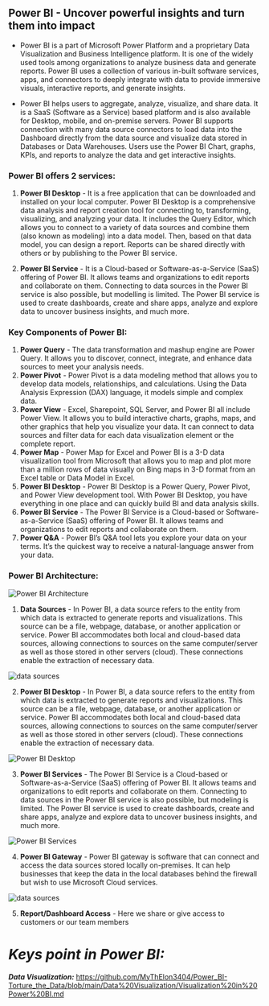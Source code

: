 ## **Power BI** - Uncover powerful insights and turn them into impact

- Power BI is a part of Microsoft Power Platform and a proprietary Data Visualization and Business Intelligence platform. It is one of the widely used tools among organizations to analyze business data and generate reports. Power BI uses a collection of various in-built software services, apps, and connectors to deeply integrate with data to provide immersive visuals, interactive reports, and generate insights.

- Power BI helps users to aggregate, analyze, visualize, and share data. It is a SaaS (Software as a Service) based platform and is also available for Desktop, mobile, and on-premise servers. Power BI supports connection with many data source connectors to load data into the Dashboard directly from the data source and visualize data stored in Databases or Data Warehouses. Users use the Power BI Chart, graphs, KPIs, and reports to analyze the data and get interactive insights.

### **Power BI offers 2 services:**

1. **Power BI Desktop** - It is a free application that can be downloaded and installed on your local computer. Power BI Desktop is a comprehensive data analysis and report creation tool for connecting to, transforming, visualizing, and analyzing your data. It includes the Query Editor, which allows you to connect to a variety of data sources and combine them (also known as modeling) into a data model.  Then, based on that data model, you can design a report. Reports can be shared directly with others or by publishing to the Power BI service.

2. **Power BI Service** - It is a Cloud-based or Software-as-a-Service (SaaS) offering of Power BI. It allows teams and organizations to edit reports and collaborate on them. Connecting to data sources in the Power BI service is also possible, but modelling is limited. The Power BI service is used to create dashboards, create and share apps, analyze and explore data to uncover business insights, and much more.

### **Key Components of Power BI:**

1. **Power Query** - The data transformation and mashup engine are Power Query. It allows you to discover, connect, integrate, and enhance data sources to meet your analysis needs.
2. **Power Pivot** - Power Pivot is a data modeling method that allows you to develop data models, relationships, and calculations. Using the Data Analysis Expression (DAX) language, it models simple and complex data.
3. **Power View** - Excel, Sharepoint, SQL Server, and Power BI all include Power View. It allows you to build interactive charts, graphs, maps, and other graphics that help you visualize your data. It can connect to data sources and filter data for each data visualization element or the complete report.
4. **Power Map** - Power Map for Excel and Power BI is a 3-D data visualization tool from Microsoft that allows you to map and plot more than a million rows of data visually on Bing maps in 3-D format from an Excel table or Data Model in Excel.
5. **Power BI Desktop** - Power BI Desktop is a Power Query, Power Pivot, and Power View development tool. With Power BI Desktop, you have everything in one place and can quickly build BI and data analysis skills.
6. **Power BI Service** - The Power BI Service is a Cloud-based or Software-as-a-Service (SaaS) offering of Power BI. It allows teams and organizations to edit reports and collaborate on them.
7. **Power Q&A** - Power BI’s Q&A tool lets you explore your data on your terms. It’s the quickest way to receive a natural-language answer from your data.

### **Power BI Architecture:**

![Power BI Architecture](https://www.spec-india.com/wp-content/uploads/2019/04/Power-BI-Architecture.jpg)

1. **Data Sources** - In Power BI, a data source refers to the entity from which data is extracted to generate reports and visualizations. This source can be a file, webpage, database, or another application or service.
Power BI accommodates both local and cloud-based data sources, allowing connections to sources on the same computer/server as well as those stored in other servers (cloud). These connections enable the extraction of necessary data.

![data sources](https://windsor.ai/wp-content/uploads/2023/12/powerbi-data-sources.png.webp)

2. **Power BI Desktop** - In Power BI, a data source refers to the entity from which data is extracted to generate reports and visualizations. This source can be a file, webpage, database, or another application or service.
Power BI accommodates both local and cloud-based data sources, allowing connections to sources on the same computer/server as well as those stored in other servers (cloud). These connections enable the extraction of necessary data.

![Power BI Desktop](https://k21academy.com/wp-content/uploads/2021/09/2021-09-16-17_14_38-Window-1024x550.png)

3. **Power BI Services** - The Power BI Service is a Cloud-based or Software-as-a-Service (SaaS) offering of Power BI. It allows teams and organizations to edit reports and collaborate on them. Connecting to data sources in the Power BI service is also possible, but modeling is limited. The Power BI service is used to create dashboards, create and share apps, analyze and explore data to uncover business insights, and much more.

![Power BI Services](https://msdynamicsnavashwinitripathi.files.wordpress.com/2016/08/realtimesync-1.jpg)

4. **Power BI Gateway** - Power BI gateway is software that can connect and access the data sources stored locally on-premises. It can help businesses that keep the data in the local databases behind the firewall but wish to use Microsoft Cloud services.

![data sources](https://acquiscent.com/wp-content/uploads/2021/01/Power-BI-Gateway-1-845x321.png)

5. **Report/Dashboard Access** - Here we share or give access to customers or our team members

# **_Keys point in Power BI:_**

**_Data Visualization:_** https://github.com/MyThElon3404/Power_BI-Torture_the_Data/blob/main/Data%20Visualization/Visualization%20in%20Power%20BI.md







